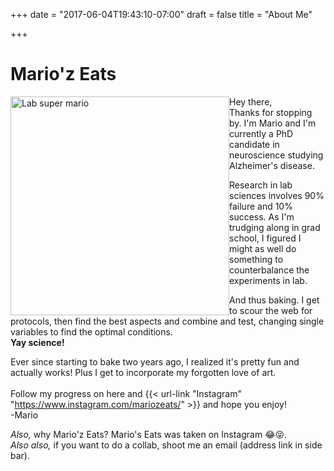 +++
date = "2017-06-04T19:43:10-07:00"
draft = false
title = "About Me"

+++

# Mario'z Eats

<div style="float: left">
<img src="https://farm5.staticflickr.com/4279/34640085834_11f3a82992_b.jpg" alt="Lab super mario" style="height: 350px;"/>
</div> 

Hey there,  
Thanks for stopping by. I'm Mario and I'm currently a PhD candidate in neuroscience studying Alzheimer's disease. 

Research in lab sciences involves 90% failure and 10% success. As I'm trudging along in grad school, I figured I might as well do something to counterbalance the experiments in lab.  

And thus baking. I get to scour the web for protocols, then find the best aspects and combine and test, changing single variables to find the optimal conditions.  
**Yay science!**

Ever since starting to bake two years ago, I realized it's pretty fun and actually works! Plus I get to incorporate my forgotten love of art.  
&nbsp;  
Follow my progress on here and {{< url-link "Instagram" "https://www.instagram.com/mariozeats/" >}} and hope you enjoy!  
-Mario

*Also,* why Mario'z Eats? Mario's Eats was taken on Instagram 😂😝.  
*Also also,* if you want to do a collab, shoot me an email (address link in side bar). 
